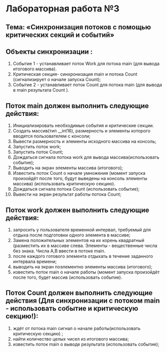 # Лабораторная работа №3
## Тема: «Синхронизация потоков с помощью критических секций и событий»
## Объекты синхронизации :
1. Событие 1 - устанавливает поток Work для потока main (для вывода итогового массива).
2. Критическая секция- синхронизация main и потока Count (сигнализирует о начале запуска Count);
3. Событие 2 - устанавливает поток Count для потока main (для вывода в main результата Count ).

## Поток main должен выполнить следующие действия:
1. Инициализировать необходимые события и критические секции.
2. Создать массив(тип __int16), размерность и элементы которого вводятся пользователем с консоли;
3. Вывести размерность и элементы исходного массива на консоль;
4. Запустить поток work;
5. Запустить поток Count;
6. Дождаться сигнала потока work для вывода массива(использовать событие);
7. Выводить на экран элементы массива (итогового);
8. Известить поток Count о начале умножения (момент запуска произойдёт после того, будут выведены на
консоль элементы массива) (использовать критическую секцию).
9. Дождаться сигнала потока Count (использовать событие);
10. Вывести на экран результат работы потока Count;

## Поток work должен выполнить следующие действия:
1. запросить у пользователя временной интервал, требуемый для отдыха после подготовки одного элемента в
массиве;
2. Замена положительных элементов на их корень квадратный (разместить их в массиве слева. Элементы -
вещественные числа без знака. Числа A,B ввести в потоке main.
3. после каждого готового элемента отдыхать в течение заданного интервала времени;
4. выводить на экран поэлементно элементы массива (итогового);
5. известить поток main о начале работы (момент запуска произойдёт после того, будет массив (использовать
событие).

## Поток Count должен выполнить следующие действия (Для синхронизации с потоком main - использовать событие и критическую секцию!):
1. ждёт от потока main сигнал о начале работы(использовать критическую секцию) ;
2. найти количество целых чисел из итогового массива;
3. известить поток main о выводе результата (использовать событие);